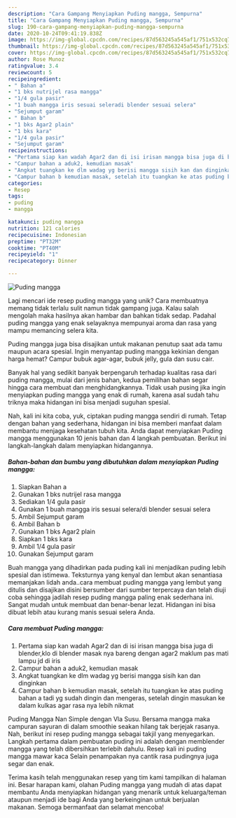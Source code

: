```yaml
---
description: "Cara Gampang Menyiapkan Puding mangga, Sempurna"
title: "Cara Gampang Menyiapkan Puding mangga, Sempurna"
slug: 190-cara-gampang-menyiapkan-puding-mangga-sempurna
date: 2020-10-24T09:41:19.838Z
image: https://img-global.cpcdn.com/recipes/87d563245a545af1/751x532cq70/puding-mangga-foto-resep-utama.jpg
thumbnail: https://img-global.cpcdn.com/recipes/87d563245a545af1/751x532cq70/puding-mangga-foto-resep-utama.jpg
cover: https://img-global.cpcdn.com/recipes/87d563245a545af1/751x532cq70/puding-mangga-foto-resep-utama.jpg
author: Rose Munoz
ratingvalue: 3.4
reviewcount: 5
recipeingredient:
- " Bahan a"
- "1 bks nutrijel rasa mangga"
- "1/4 gula pasir"
- "1 buah mangga iris sesuai seleradi blender sesuai selera"
- "Sejumput garam"
- " Bahan b"
- "1 bks Agar2 plain"
- "1 bks kara"
- "1/4 gula pasir"
- "Sejumput garam"
recipeinstructions:
- "Pertama siap kan wadah Agar2 dan di isi irisan mangga bisa juga di blender,klo di blender masak nya bareng dengan agar2 maklum pas mati lampu jd di iris"
- "Campur bahan a aduk2, kemudian masak"
- "Angkat tuangkan ke dlm wadag yg berisi mangga sisih kan dan dinginkan"
- "Campur bahan b kemudian masak, setelah itu tuangkan ke atas puding bahan a tadi yg sudah dingin dan mengeras, setelah dingin masukan ke dalam kulkas agar rasa nya lebih nikmat"
categories:
- Resep
tags:
- puding
- mangga

katakunci: puding mangga 
nutrition: 121 calories
recipecuisine: Indonesian
preptime: "PT32M"
cooktime: "PT40M"
recipeyield: "1"
recipecategory: Dinner

---
```



![Puding mangga](https://img-global.cpcdn.com/recipes/87d563245a545af1/751x532cq70/puding-mangga-foto-resep-utama.jpg)

Lagi mencari ide resep puding mangga yang unik? Cara membuatnya memang tidak terlalu sulit namun tidak gampang juga. Kalau salah mengolah maka hasilnya akan hambar dan bahkan tidak sedap. Padahal puding mangga yang enak selayaknya mempunyai aroma dan rasa yang mampu memancing selera kita.

Puding mangga juga bisa disajikan untuk makanan penutup saat ada tamu maupun acara spesial. Ingin menyantap puding mangga kekinian dengan harga hemat? Campur bubuk agar-agar, bubuk jelly, gula dan susu cair.

Banyak hal yang sedikit banyak berpengaruh terhadap kualitas rasa dari puding mangga, mulai dari jenis bahan, kedua pemilihan bahan segar hingga cara membuat dan menghidangkannya. Tidak usah pusing jika ingin menyiapkan puding mangga yang enak di rumah, karena asal sudah tahu triknya maka hidangan ini bisa menjadi suguhan spesial.


Nah, kali ini kita coba, yuk, ciptakan puding mangga sendiri di rumah. Tetap dengan bahan yang sederhana, hidangan ini bisa memberi manfaat dalam membantu menjaga kesehatan tubuh kita. Anda dapat menyiapkan Puding mangga menggunakan 10 jenis bahan dan 4 langkah pembuatan. Berikut ini langkah-langkah dalam menyiapkan hidangannya.

<!--inarticleads1-->

##### Bahan-bahan dan bumbu yang dibutuhkan dalam menyiapkan Puding mangga:

1. Siapkan  Bahan a
1. Gunakan 1 bks nutrijel rasa mangga
1. Sediakan 1/4 gula pasir
1. Gunakan 1 buah mangga iris sesuai selera/di blender sesuai selera
1. Ambil Sejumput garam
1. Ambil  Bahan b
1. Gunakan 1 bks Agar2 plain
1. Siapkan 1 bks kara
1. Ambil 1/4 gula pasir
1. Gunakan Sejumput garam


Buah mangga yang dihadirkan pada puding kali ini menjadikan puding lebih spesial dan istimewa. Teksturnya yang kenyal dan lembut akan senantiasa memanjakan lidah anda..cara membuat puding mangga yang lembut yang ditulis dan disajikan disini bersumber dari sumber terpercaya dan telah diuji coba sehingga jadilah resep puding mangga paling enak sederhana ini. Sangat mudah untuk membuat dan benar-benar lezat. Hidangan ini bisa dibuat lebih atau kurang manis sesuai selera Anda. 

<!--inarticleads2-->

##### Cara membuat Puding mangga:

1. Pertama siap kan wadah Agar2 dan di isi irisan mangga bisa juga di blender,klo di blender masak nya bareng dengan agar2 maklum pas mati lampu jd di iris
1. Campur bahan a aduk2, kemudian masak
1. Angkat tuangkan ke dlm wadag yg berisi mangga sisih kan dan dinginkan
1. Campur bahan b kemudian masak, setelah itu tuangkan ke atas puding bahan a tadi yg sudah dingin dan mengeras, setelah dingin masukan ke dalam kulkas agar rasa nya lebih nikmat


Puding Mangga Nan Simple dengan Vla Susu. Bersama mangga maka campuran sayuran di dalam smoothie seakan hilang tak berjejak rasanya. Nah, berikut ini resep puding mangga sebagai takjil yang menyegarkan. Langkah pertama dalam pembuatan puding ini adalah dengan memblender mangga yang telah dibersihkan terlebih dahulu. Resep kali ini puding mangga mawar kaca Selain penampakan nya cantik rasa pudingnya juga segar dan enak. 

Terima kasih telah menggunakan resep yang tim kami tampilkan di halaman ini. Besar harapan kami, olahan Puding mangga yang mudah di atas dapat membantu Anda menyiapkan hidangan yang menarik untuk keluarga/teman ataupun menjadi ide bagi Anda yang berkeinginan untuk berjualan makanan. Semoga bermanfaat dan selamat mencoba!
